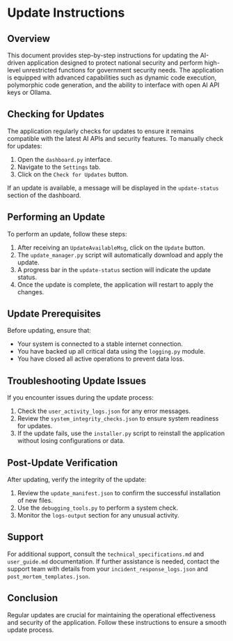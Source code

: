 # Update Instructions

## Overview
This document provides step-by-step instructions for updating the AI-driven application designed to protect national security and perform high-level unrestricted functions for government security needs. The application is equipped with advanced capabilities such as dynamic code execution, polymorphic code generation, and the ability to interface with open AI API keys or Ollama.

## Checking for Updates
The application regularly checks for updates to ensure it remains compatible with the latest AI APIs and security features. To manually check for updates:

1. Open the `dashboard.py` interface.
2. Navigate to the `Settings` tab.
3. Click on the `Check for Updates` button.

If an update is available, a message will be displayed in the `update-status` section of the dashboard.

## Performing an Update
To perform an update, follow these steps:

1. After receiving an `UpdateAvailableMsg`, click on the `Update` button.
2. The `update_manager.py` script will automatically download and apply the update.
3. A progress bar in the `update-status` section will indicate the update status.
4. Once the update is complete, the application will restart to apply the changes.

## Update Prerequisites
Before updating, ensure that:

- Your system is connected to a stable internet connection.
- You have backed up all critical data using the `logging.py` module.
- You have closed all active operations to prevent data loss.

## Troubleshooting Update Issues
If you encounter issues during the update process:

1. Check the `user_activity_logs.json` for any error messages.
2. Review the `system_integrity_checks.json` to ensure system readiness for updates.
3. If the update fails, use the `installer.py` script to reinstall the application without losing configurations or data.

## Post-Update Verification
After updating, verify the integrity of the update:

1. Review the `update_manifest.json` to confirm the successful installation of new files.
2. Use the `debugging_tools.py` to perform a system check.
3. Monitor the `logs-output` section for any unusual activity.

## Support
For additional support, consult the `technical_specifications.md` and `user_guide.md` documentation. If further assistance is needed, contact the support team with details from your `incident_response_logs.json` and `post_mortem_templates.json`.

## Conclusion
Regular updates are crucial for maintaining the operational effectiveness and security of the application. Follow these instructions to ensure a smooth update process.